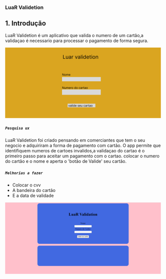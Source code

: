 ### LuaR Validetion


## 1. Introdução
LuaR Validetion é um aplicativo que valida o numero de um cartão,a validaçao é necessario para processar o pagamento de forma segura.

![Prototipo](https://github.com/brunabrubs/SAP008-card-validation/blob/main/PrototipoInicial.png)

##### `Pesquisa ux`

LuaR Validetion foi criado pensando em comerciantes que tem o seu negocio e adquiriram a forma de pagamento com cartão.
O app permite que identifiquem numeros de cartoes invalidos,a validaçao do cartao é o primeiro passo para aceitar um pagamento com o cartao.
 colocar o numero do cartão e o nome e aperta o 'botão de Valide' seu cartão.

##### `Melhorias a fazer`

* Colocar o cvv
* A bandeira do cartão
* E a data de validade 


![Projeto Final](https://github.com/brunabrubs/SAP008-card-validation/blob/main/CardV-ProjetoFinal.png)

